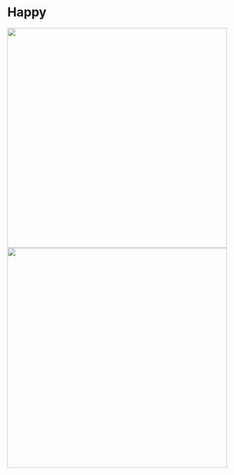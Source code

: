 # Happy

<img align="center" src="https://github.com/NicolasMorenoAlves/Happy/blob/main/server/uploads/landingPage.png" height="500px"/><img align="center" src="https://github.com/NicolasMorenoAlves/Happy/blob/main/server/uploads/orfanatosMAPA.png" height="500px"/>
